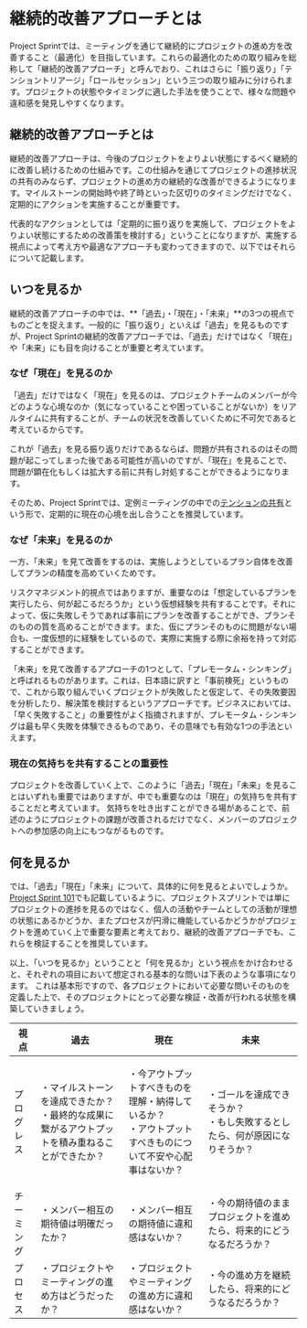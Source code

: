 # 継続的改善アプローチとは

Project Sprintでは、ミーティングを通じて継続的にプロジェクトの進め方を改善すること（最適化）を目指しています。これらの最適化のための取り組みを総称して「継続的改善アプローチ」と呼んでおり、これはさらに「振り返り」「テンショントリアージ」「ロールセッション」という三つの取り組みに分けられます。プロジェクトの状態やタイミングに適した手法を使うことで、様々な問題や違和感を発見しやすくなります。

## **継続的改善アプローチとは**

継続的改善アプローチは、今後のプロジェクトをよりよい状態にするべく継続的に改善し続けるための仕組みです。この仕組みを通じてプロジェクトの進捗状況の共有のみならず、プロジェクトの進め方の継続的な改善ができるようになります。マイルストーンの開始時や終了時といった区切りのタイミングだけでなく、定期的にアクションを実施することが重要です。

代表的なアクションとしては「定期的に振り返りを実施して、プロジェクトをよりよい状態にするための改善策を検討する」ということになりますが、実施する視点によって考え方や最適なアプローチも変わってきますので、以下ではそれらについて記載します。

## **いつを見るか**

継続的改善アプローチの中では、\*\*「過去」・「現在」・「未来」\*\*の3つの視点でものごとを捉えます。一般的に「振り返り」といえば「過去」を見るものですが、Project Sprintの継続的改善アプローチでは、「過去」だけではなく「現在」や「未来」にも目を向けることが重要と考えています。

### **なぜ「現在」を見るのか**

「過去」だけではなく「現在」を見るのは、プロジェクトチームのメンバーが今どのような心境なのか（気になっていることや困っていることがないか）をリアルタイムに共有することが、チームの状況を改善していくために不可欠であると考えているからです。

これが「過去」を見る振り返りだけであるならば、問題が共有されるのはその問題が起こってしまった後である可能性が高いのですが、「現在」を見ることで、問題が顕在化もしくは拡大する前に共有し対処することができるようになります。

そのため、Project Sprintでは、定例ミーティングの中での[テンションの共有](../../v3.0/tutorial/section3-2.md#tenshontoriji)という形で、定期的に現在の心境を出し合うことを推奨しています。

### **なぜ「未来」を見るのか**

一方、「未来」を見て改善をするのは、実施しようとしているプラン自体を改善してプランの精度を高めていくためです。

リスクマネジメント的視点ではありますが、重要なのは「想定しているプランを実行したら、何が起こるだろうか」という仮想経験を共有することです。それによって、仮に失敗しそうであれば事前にプランを改善することができ、プランそのものの質を高めることができます。また、仮にプランそのものに問題がない場合も、一度仮想的に経験をしているので、実際に実施する際に余裕を持って対応することができます。

「未来」を見て改善するアプローチの1つとして、「プレモータム・シンキング」と呼ばれるものがあります。これは、日本語に訳すと「事前検死」というもので、これから取り組んでいくプロジェクトが失敗したと仮定して、その失敗要因を分析したり、解決策を検討するというアプローチです。ビジネスにおいては、「早く失敗すること」の重要性がよく指摘されますが、プレモータム・シンキングは最も早く失敗を体験できるものであり、その意味でも有効な1つの手法といえます。

### **現在の気持ちを共有することの重要性**

プロジェクトを改善していく上で、このように「過去」「現在」「未来」を見ることはいずれも重要ではありますが、中でも重要なのは「現在」の気持ちを共有することだと考えています。 気持ちを吐き出すことができる場があることで、前述のようにプロジェクトの課題が改善されるだけでなく、メンバーのプロジェクトへの参加感の向上にもつながるものです。

## **何を見るか**

では、「過去」「現在」「未来」について、具体的に何を見るとよいでしょうか。 [Project Sprint 101](../../v3.0/tutorial/section1-1.md)でも記載しているように、プロジェクトスプリントでは単にプロジェクトの進捗を見るのではなく、個人の活動やチームとしての活動が理想の状態にあるかどうか、またプロセスが円滑に機能しているかどうかがプロジェクトを進めていく上で重要な要素と考えており、継続的改善アプローチでも、これらを検証することを推奨しています。

以上、「いつを見るか」ということと「何を見るか」という視点をかけ合わせると、それぞれの項目において想定される基本的な問いは下表のような事項になります。 これは基本形ですので、各プロジェクトにおいて必要な問いそのものを定義した上で、そのプロジェクトにとって必要な検証・改善が行われる状態を構築していきましょう。

| 視点    | 過去                                                         | 現在                                                              | 未来                                              |
| ----- | ---------------------------------------------------------- | --------------------------------------------------------------- | ----------------------------------------------- |
| プログレス | <p>・マイルストーンを達成できたか？<br>・最終的な成果に繋がるアウトプットを積み重ねることができたか？</p> | <p>・今アウトプットすべきものを理解・納得しているか？<br>・アウトプットすべきものについて不安や心配事はないか？</p> | <p>・ゴールを達成できそうか？<br>・もし失敗するとしたら、何が原因になりそうか？</p> |
| チーミング | ・メンバー相互の期待値は明確だったか？                                        | ・メンバー相互の期待値に違和感はないか？                                            | ・今の期待値のままプロジェクトを進めたら、将来的にどうなるだろうか？              |
| プロセス  | ・プロジェクトやミーティングの進め方はどうだったか？                                 | ・プロジェクトやミーティングの進め方に違和感はないか？                                     | ・今の進め方を継続したら、将来的にどうなるだろうか？                      |
